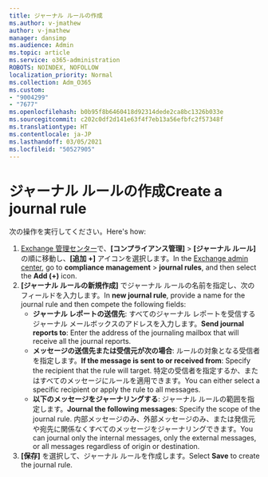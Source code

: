 ```yaml
---
title: ジャーナル ルールの作成
ms.author: v-jmathew
author: v-jmathew
manager: dansimp
ms.audience: Admin
ms.topic: article
ms.service: o365-administration
ROBOTS: NOINDEX, NOFOLLOW
localization_priority: Normal
ms.collection: Adm_O365
ms.custom:
- "9004299"
- "7677"
ms.openlocfilehash: b0b95f8b6460418d92314dede2ca8bc1326b033e
ms.sourcegitcommit: c202c0df2d141e63f4f7eb13a56efbfc2f57348f
ms.translationtype: HT
ms.contentlocale: ja-JP
ms.lasthandoff: 03/05/2021
ms.locfileid: "50527905"
---
```

# <a name="create-a-journal-rule"></a><span data-ttu-id="f333e-102">ジャーナル ルールの作成</span><span class="sxs-lookup"><span data-stu-id="f333e-102">Create a journal rule</span></span>

<span data-ttu-id="f333e-103">次の操作を実行してください。</span><span class="sxs-lookup"><span data-stu-id="f333e-103">Here's how:</span></span>

1. <span data-ttu-id="f333e-104">[Exchange 管理センター](https://go.microsoft.com/fwlink/p/?linkid=2059104)で、**[コンプライアンス管理]** > **[ジャーナル ルール]** の順に移動し、**[追加 +]** アイコンを選択します。</span><span class="sxs-lookup"><span data-stu-id="f333e-104">In the [Exchange admin center](https://go.microsoft.com/fwlink/p/?linkid=2059104), go to **compliance management** > **journal rules**, and then select the **Add (+)** icon.</span></span>
2. <span data-ttu-id="f333e-105">**[ジャーナル ルールの新規作成]** でジャーナル ルールの名前を指定し、次のフィールドを入力します。</span><span class="sxs-lookup"><span data-stu-id="f333e-105">In **new journal rule**, provide a name for the journal rule and then compete the following fields:</span></span>  
    - <span data-ttu-id="f333e-106">**ジャーナル レポートの送信先**: すべてのジャーナル レポートを受信するジャーナル メールボックスのアドレスを入力します。</span><span class="sxs-lookup"><span data-stu-id="f333e-106">**Send journal reports to**: Enter the address of the journaling mailbox that will receive all the journal reports.</span></span>  
    - <span data-ttu-id="f333e-107">**メッセージの送信先または受信元が次の場合**: ルールの対象となる受信者を指定します。</span><span class="sxs-lookup"><span data-stu-id="f333e-107">**If the message is sent to or received from**: Specify the recipient that the rule will target.</span></span> <span data-ttu-id="f333e-108">特定の受信者を指定するか、またはすべてのメッセージにルールを適用できます。</span><span class="sxs-lookup"><span data-stu-id="f333e-108">You can either select a specific recipient or apply the rule to all messages.</span></span>  
    - <span data-ttu-id="f333e-109">**以下のメッセージをジャーナリングする**: ジャーナル ルールの範囲を指定します。</span><span class="sxs-lookup"><span data-stu-id="f333e-109">**Journal the following messages**: Specify the scope of the journal rule.</span></span> <span data-ttu-id="f333e-110">内部メッセージのみ、外部メッセージのみ、または発信元や宛先に関係なくすべてのメッセージをジャーナリングできます。</span><span class="sxs-lookup"><span data-stu-id="f333e-110">You can journal only the internal messages, only the external messages, or all messages regardless of origin or destination.</span></span>
3. <span data-ttu-id="f333e-111">**[保存]** を選択して、ジャーナル ルールを作成します。</span><span class="sxs-lookup"><span data-stu-id="f333e-111">Select **Save** to create the journal rule.</span></span>
